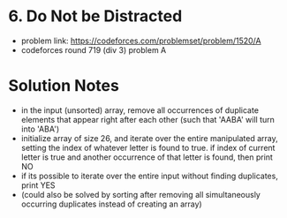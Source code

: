 # 6. Do Not be Distracted

* problem link: https://codeforces.com/problemset/problem/1520/A
* codeforces round 719 (div 3) problem A


# Solution Notes

* in the input (unsorted) array, remove all  occurrences of duplicate elements that appear right after each other (such that 'AABA' will turn into 'ABA')
* initialize array of size 26, and iterate over the entire manipulated array, setting the index of whatever letter is found to true. if index of current letter is true and another occurrence of that letter is found, then print NO
* if its possible to iterate over the entire input without finding duplicates, print YES
* (could also be solved by sorting after removing all simultaneously occurring duplicates instead of creating an array)